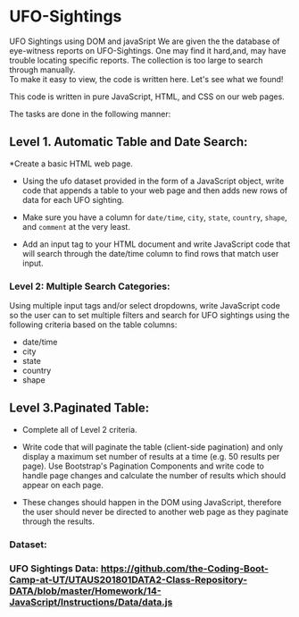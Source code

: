 # UFO-Sightings
UFO Sightings using DOM and javaSript
We are given the the database of eye-witness reports on UFO-Sightings.
One may find it hard,and, may have trouble locating specific reports.
The collection is too large to search through manually.  
To make it easy to view, the code is written here.
Let's see what we found!

This code is written in pure JavaScript, HTML, and CSS on our web pages.

The tasks are done in the following manner:

## Level 1. Automatic Table and Date Search:

*Create a basic HTML web page.

 * Using the ufo dataset provided in the form of a JavaScript object, write code that appends a table to your web page and then adds new rows of data for each UFO sighting.

  * Make sure you have a column for `date/time`, `city`, `state`, `country`, `shape`, and `comment` at the very least.

* Add an input tag to your HTML document and write JavaScript code that will search through the date/time column to find rows that match user input.

### Level 2: Multiple Search Categories:

Using multiple input tags and/or select dropdowns, write JavaScript code so the user can to set multiple filters and search for UFO sightings using the following criteria based on the table columns:

* date/time
* city
* state
* country
* shape

## Level 3.Paginated Table:

* Complete all of Level 2 criteria.

* Write code that will paginate the table (client-side pagination) and only display a maximum set number of results at a time (e.g. 50 results per page). Use Bootstrap's Pagination Components and write code to handle page changes and calculate the number of results which should appear on each page.

* These changes should happen in the DOM using JavaScript, therefore the user should never be directed to another web page as they paginate through the results.

### Dataset: 
### UFO Sightings Data: https://github.com/the-Coding-Boot-Camp-at-UT/UTAUS201801DATA2-Class-Repository-DATA/blob/master/Homework/14-JavaScript/Instructions/Data/data.js


